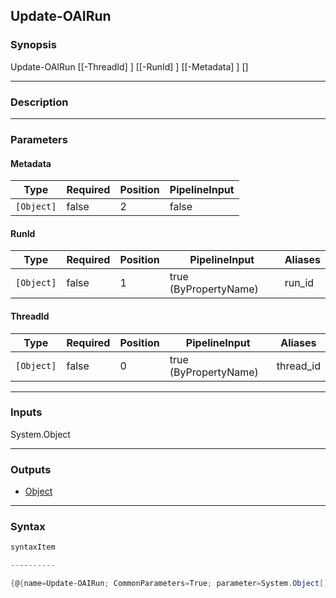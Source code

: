 Update-OAIRun
-------------

### Synopsis

Update-OAIRun [[-ThreadId] <Object>] [[-RunId] <Object>] [[-Metadata] <Object>] [<CommonParameters>]

---

### Description

---

### Parameters
#### **Metadata**

|Type      |Required|Position|PipelineInput|
|----------|--------|--------|-------------|
|`[Object]`|false   |2       |false        |

#### **RunId**

|Type      |Required|Position|PipelineInput        |Aliases|
|----------|--------|--------|---------------------|-------|
|`[Object]`|false   |1       |true (ByPropertyName)|run_id |

#### **ThreadId**

|Type      |Required|Position|PipelineInput        |Aliases  |
|----------|--------|--------|---------------------|---------|
|`[Object]`|false   |0       |true (ByPropertyName)|thread_id|

---

### Inputs
System.Object

---

### Outputs
* [Object](https://learn.microsoft.com/en-us/dotnet/api/System.Object)

---

### Syntax
```PowerShell
syntaxItem
```
```PowerShell
----------
```
```PowerShell
{@{name=Update-OAIRun; CommonParameters=True; parameter=System.Object[]}}
```
